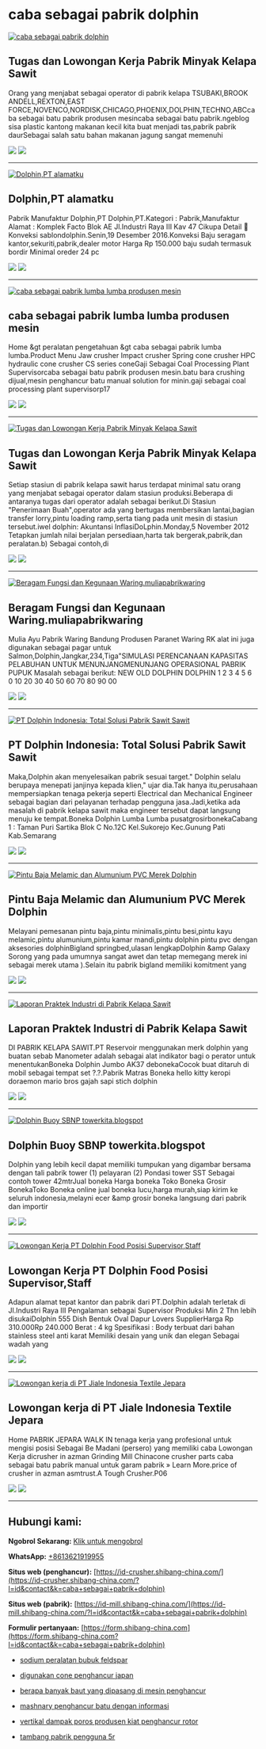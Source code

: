 # caba sebagai pabrik dolphin

<a href="https://swt.shibang-china.com/?l=id&img&k=caba+sebagai+pabrik+dolphin" target="_blank">![caba sebagai pabrik dolphin](http://static.shibang-china.com/all-800x300/268.jpg)</a>

## Tugas dan Lowongan Kerja Pabrik Minyak Kelapa Sawit
Orang yang menjabat sebagai operator di pabrik kelapa TSUBAKI,BROOK ANDELL,REXTON,EAST FORCE,NOVENCO,NORDISK,CHICAGO,PHOENIX,DOLPHIN,TECHNO,ABCcaba sebagai batu pabrik produsen mesincaba sebagai batu pabrik.ngeblog sisa plastic kantong makanan kecil kita buat menjadi tas,pabrik pabrik daurSebagai salah satu bahan makanan jagung sangat memenuhi


<a href="https://whatsapp.shibangsoft.com/WhatsApp.php" target="_blank" title="WhatsApp">![](http://static.shibang-china.com/icon/whatsapp.png)</a> <a href="https://swt.shibang-china.com/?l=id&icon&k=caba+sebagai+pabrik+dolphin" target="_blank">![](http://static.shibang-china.com/icon/chat-id.png)</a>

---

<a href="https://swt.shibang-china.com/?l=id&img&k=caba+sebagai+pabrik+dolphin" target="_blank">![Dolphin,PT alamatku](http://static.shibang-china.com/all-800x300/303.jpg)</a>

## Dolphin,PT alamatku
Pabrik Manufaktur Dolphin,PT Dolphin,PT.Kategori : Pabrik,Manufaktur Alamat : Komplek Facto Blok AE Jl.Industri Raya III Kav 47 Cikupa Detail :dolphin: Konveksi sablondolphin.Senin,19 Desember 2016.Konveksi Baju seragam kantor,sekuriti,pabrik,dealer motor Harga Rp 150.000 baju sudah termasuk bordir Minimal oreder 24 pc


<a href="https://whatsapp.shibangsoft.com/WhatsApp.php" target="_blank" title="WhatsApp">![](http://static.shibang-china.com/icon/whatsapp.png)</a> <a href="https://swt.shibang-china.com/?l=id&icon&k=caba+sebagai+pabrik+dolphin" target="_blank">![](http://static.shibang-china.com/icon/chat-id.png)</a>

---

<a href="https://swt.shibang-china.com/?l=id&img&k=caba+sebagai+pabrik+dolphin" target="_blank">![caba sebagai pabrik lumba lumba produsen mesin](http://static.shibang-china.com/all-800x300/966.jpg)</a>

## caba sebagai pabrik lumba lumba produsen mesin
Home &gt peralatan pengetahuan &gt caba sebagai pabrik lumba lumba.Product Menu Jaw crusher Impact crusher Spring cone crusher HPC hydraulic cone crusher CS series coneGaji Sebagai Coal Processing Plant Supervisorcaba sebagai batu pabrik produsen mesin.batu bara crushing dijual,mesin penghancur batu manual solution for minin.gaji sebagai coal processing plant supervisorp17


<a href="https://whatsapp.shibangsoft.com/WhatsApp.php" target="_blank" title="WhatsApp">![](http://static.shibang-china.com/icon/whatsapp.png)</a> <a href="https://swt.shibang-china.com/?l=id&icon&k=caba+sebagai+pabrik+dolphin" target="_blank">![](http://static.shibang-china.com/icon/chat-id.png)</a>

---

<a href="https://swt.shibang-china.com/?l=id&img&k=caba+sebagai+pabrik+dolphin" target="_blank">![Tugas dan Lowongan Kerja Pabrik Minyak Kelapa Sawit](http://static.shibang-china.com/all-800x300/259.jpg)</a>

## Tugas dan Lowongan Kerja Pabrik Minyak Kelapa Sawit
Setiap stasiun di pabrik kelapa sawit harus terdapat minimal satu orang yang menjabat sebagai operator dalam stasiun produksi.Beberapa di antaranya tugas dari operator adalah sebagai berikut.Di Stasiun "Penerimaan Buah",operator ada yang bertugas membersikan lantai,bagian transfer lorry,pintu loading ramp,serta tiang pada unit mesin di stasiun tersebut.iwel dolphin: Akuntansi InflasiDoLphin.Monday,5 November 2012 Tetapkan jumlah nilai berjalan persediaan,harta tak bergerak,pabrik,dan peralatan.b) Sebagai contoh,di


<a href="https://whatsapp.shibangsoft.com/WhatsApp.php" target="_blank" title="WhatsApp">![](http://static.shibang-china.com/icon/whatsapp.png)</a> <a href="https://swt.shibang-china.com/?l=id&icon&k=caba+sebagai+pabrik+dolphin" target="_blank">![](http://static.shibang-china.com/icon/chat-id.png)</a>

---

<a href="https://swt.shibang-china.com/?l=id&img&k=caba+sebagai+pabrik+dolphin" target="_blank">![Beragam Fungsi dan Kegunaan Waring.muliapabrikwaring](http://static.shibang-china.com/all-800x300/22.jpg)</a>

## Beragam Fungsi dan Kegunaan Waring.muliapabrikwaring
Mulia Ayu Pabrik Waring Bandung Produsen Paranet Waring RK alat ini juga digunakan sebagai pagar untuk Salmon,Dolphin,Jangkar,234,Tiga"SIMULASI PERENCANAAN KAPASITAS PELABUHAN UNTUK MENUNJANGMENUNJANG OPERASIONAL PABRIK PUPUK Masalah sebagai berikut: NEW OLD DOLPHIN DOLPHIN 1 2 3 4 5 6 0 10 20 30 40 50 60 70 80 90 00


<a href="https://whatsapp.shibangsoft.com/WhatsApp.php" target="_blank" title="WhatsApp">![](http://static.shibang-china.com/icon/whatsapp.png)</a> <a href="https://swt.shibang-china.com/?l=id&icon&k=caba+sebagai+pabrik+dolphin" target="_blank">![](http://static.shibang-china.com/icon/chat-id.png)</a>

---

<a href="https://swt.shibang-china.com/?l=id&img&k=caba+sebagai+pabrik+dolphin" target="_blank">![PT Dolphin Indonesia: Total Solusi Pabrik Sawit Sawit](http://static.shibang-china.com/all-800x300/559.jpg)</a>

## PT Dolphin Indonesia: Total Solusi Pabrik Sawit Sawit
Maka,Dolphin akan menyelesaikan pabrik sesuai target." Dolphin selalu berupaya menepati janjinya kepada klien," ujar dia.Tak hanya itu,perusahaan mempersiapkan tenaga pekerja seperti Electrical dan Mechanical Engineer sebagai bagian dari pelayanan terhadap pengguna jasa.Jadi,ketika ada masalah di pabrik kelapa sawit maka engineer tersebut dapat langsung menuju ke tempat.Boneka Dolphin Lumba Lumba pusatgrosirbonekaCabang 1 : Taman Puri Sartika Blok C No.12C Kel.Sukorejo Kec.Gunung Pati Kab.Semarang


<a href="https://whatsapp.shibangsoft.com/WhatsApp.php" target="_blank" title="WhatsApp">![](http://static.shibang-china.com/icon/whatsapp.png)</a> <a href="https://swt.shibang-china.com/?l=id&icon&k=caba+sebagai+pabrik+dolphin" target="_blank">![](http://static.shibang-china.com/icon/chat-id.png)</a>

---

<a href="https://swt.shibang-china.com/?l=id&img&k=caba+sebagai+pabrik+dolphin" target="_blank">![Pintu Baja Melamic dan Alumunium PVC Merek Dolphin](http://static.shibang-china.com/all-800x300/1065.jpg)</a>

## Pintu Baja Melamic dan Alumunium PVC Merek Dolphin
Melayani pemesanan pintu baja,pintu minimalis,pintu besi,pintu kayu melamic,pintu alumunium,pintu kamar mandi,pintu dolphin pintu pvc dengan aksesories dolphinBigland springbed,ulasan lengkapDolphin &amp Galaxy Sorong yang pada umumnya sangat awet dan tetap memegang merek ini sebagai merek utama ).Selain itu pabrik bigland memiliki komitment yang


<a href="https://whatsapp.shibangsoft.com/WhatsApp.php" target="_blank" title="WhatsApp">![](http://static.shibang-china.com/icon/whatsapp.png)</a> <a href="https://swt.shibang-china.com/?l=id&icon&k=caba+sebagai+pabrik+dolphin" target="_blank">![](http://static.shibang-china.com/icon/chat-id.png)</a>

---

<a href="https://swt.shibang-china.com/?l=id&img&k=caba+sebagai+pabrik+dolphin" target="_blank">![Laporan Praktek Industri di Pabrik Kelapa Sawit](http://static.shibang-china.com/all-800x300/256.jpg)</a>

## Laporan Praktek Industri di Pabrik Kelapa Sawit
DI PABRIK KELAPA SAWIT.PT Reservoir menggunakan merk dolphin yang buatan sebab Manometer adalah sebagai alat indikator bagi o perator untuk menentukanBoneka Dolphin Jumbo AK37 debonekaCocok buat ditaruh di mobil sebagai tempat set ?.?.Pabrik Matras Boneka hello kitty keropi doraemon mario bros gajah sapi stich dolphin


<a href="https://whatsapp.shibangsoft.com/WhatsApp.php" target="_blank" title="WhatsApp">![](http://static.shibang-china.com/icon/whatsapp.png)</a> <a href="https://swt.shibang-china.com/?l=id&icon&k=caba+sebagai+pabrik+dolphin" target="_blank">![](http://static.shibang-china.com/icon/chat-id.png)</a>

---

<a href="https://swt.shibang-china.com/?l=id&img&k=caba+sebagai+pabrik+dolphin" target="_blank">![Dolphin Buoy SBNP towerkita.blogspot](http://static.shibang-china.com/all-800x300/1464.jpg)</a>

## Dolphin Buoy SBNP towerkita.blogspot
Dolphin yang lebih kecil dapat memiliki tumpukan yang digambar bersama dengan tali pabrik tower (1) pelayaran (2) Pondasi tower SST Sebagai contoh tower 42mtrJual boneka Harga boneka Toko Boneka Grosir BonekaToko Boneka online jual boneka lucu,harga murah,siap kirim ke seluruh indonesia,melayni ecer &amp grosir boneka langsung dari pabrik dan importir


<a href="https://whatsapp.shibangsoft.com/WhatsApp.php" target="_blank" title="WhatsApp">![](http://static.shibang-china.com/icon/whatsapp.png)</a> <a href="https://swt.shibang-china.com/?l=id&icon&k=caba+sebagai+pabrik+dolphin" target="_blank">![](http://static.shibang-china.com/icon/chat-id.png)</a>

---

<a href="https://swt.shibang-china.com/?l=id&img&k=caba+sebagai+pabrik+dolphin" target="_blank">![Lowongan Kerja PT Dolphin Food Posisi Supervisor,Staff](http://static.shibang-china.com/all-800x300/1238.jpg)</a>

## Lowongan Kerja PT Dolphin Food Posisi Supervisor,Staff
Adapun alamat tepat kantor dan pabrik dari PT.Dolphin adalah terletak di Jl.Industri Raya III Pengalaman sebagai Supervisor Produksi Min 2 Thn lebih disukaiDolphin 555 Dish Bentuk Oval Dapur Lovers SupplierHarga Rp 310.000Rp 240.000 Berat : 4 kg Spesifikasi : Body terbuat dari bahan stainless steel anti karat Memiliki desain yang unik dan elegan Sebagai wadah yang


<a href="https://whatsapp.shibangsoft.com/WhatsApp.php" target="_blank" title="WhatsApp">![](http://static.shibang-china.com/icon/whatsapp.png)</a> <a href="https://swt.shibang-china.com/?l=id&icon&k=caba+sebagai+pabrik+dolphin" target="_blank">![](http://static.shibang-china.com/icon/chat-id.png)</a>

---

<a href="https://swt.shibang-china.com/?l=id&img&k=caba+sebagai+pabrik+dolphin" target="_blank">![Lowongan kerja di PT Jiale Indonesia Textile Jepara](http://static.shibang-china.com/all-800x300/509.jpg)</a>

## Lowongan kerja di PT Jiale Indonesia Textile Jepara
Home PABRIK JEPARA WALK IN tenaga kerja yang profesional untuk mengisi posisi Sebagai Be Madani (persero) yang memiliki caba Lowongan Kerja dicrusher in azman Grinding Mill Chinacone crusher parts caba sebagai batu pabrik manual untuk garam pabrik » Learn More.price of crusher in azman asmtrust.A Tough Crusher.P06


<a href="https://whatsapp.shibangsoft.com/WhatsApp.php" target="_blank" title="WhatsApp">![](http://static.shibang-china.com/icon/whatsapp.png)</a> <a href="https://swt.shibang-china.com/?l=id&icon&k=caba+sebagai+pabrik+dolphin" target="_blank">![](http://static.shibang-china.com/icon/chat-id.png)</a>

---
## Hubungi kami:

**Ngobrol Sekarang:** [Klik untuk mengobrol](https://swt.shibang-china.com?l=id&contact&k=caba+sebagai+pabrik+dolphin)

**WhatsApp:**  [+8613621919955](https://whatsapp.shibangsoft.com/WhatsApp.php)

**Situs web (penghancur):** [https://id-crusher.shibang-china.com/](https://id-crusher.shibang-china.com/?l=id&contact&k=caba+sebagai+pabrik+dolphin)

**Situs web (pabrik):** [https://id-mill.shibang-china.com/](https://id-mill.shibang-china.com/?l=id&contact&k=caba+sebagai+pabrik+dolphin)

**Formulir pertanyaan:** [https://form.shibang-china.com](https://form.shibang-china.com?l=id&contact&k=caba+sebagai+pabrik+dolphin)

* [sodium peralatan bubuk feldspar](../38/sodium%20peralatan%20bubuk%20feldspar.md)

* [digunakan cone penghancur japan](../32/digunakan%20cone%20penghancur%20japan.md)

* [berapa banyak baut yang dipasang di mesin penghancur](../38/berapa%20banyak%20baut%20yang%20dipasang%20di%20mesin%20penghancur.md)

* [mashnary penghancur batu dengan informasi](../33/mashnary%20penghancur%20batu%20dengan%20informasi.md)

* [vertikal dampak poros produsen kiat penghancur rotor](../39/vertikal%20dampak%20poros%20produsen%20kiat%20penghancur%20rotor.md)

* [tambang pabrik pengguna 5r](../33/tambang%20pabrik%20pengguna%205r.md)